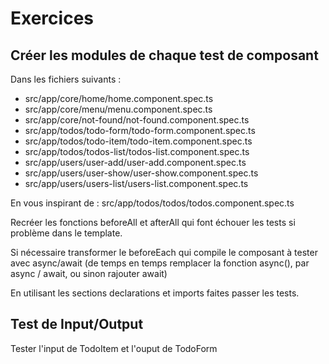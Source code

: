 # Exercices

## Créer les modules de chaque test de composant

Dans les fichiers suivants :
- src/app/core/home/home.component.spec.ts
- src/app/core/menu/menu.component.spec.ts
- src/app/core/not-found/not-found.component.spec.ts
- src/app/todos/todo-form/todo-form.component.spec.ts
- src/app/todos/todo-item/todo-item.component.spec.ts
- src/app/todos/todos-list/todos-list.component.spec.ts
- src/app/users/user-add/user-add.component.spec.ts
- src/app/users/user-show/user-show.component.spec.ts
- src/app/users/users-list/users-list.component.spec.ts

En vous inspirant de :
src/app/todos/todos/todos.component.spec.ts

Recréer les fonctions beforeAll et afterAll qui font échouer les tests si problème dans le template.

Si nécessaire transformer le beforeEach qui compile le composant à tester avec async/await (de temps en temps remplacer la fonction async(), par async / await, ou sinon rajouter await)

En utilisant les sections declarations et imports faites passer les tests.

## Test de Input/Output

Tester l'input de TodoItem et l'ouput de TodoForm
